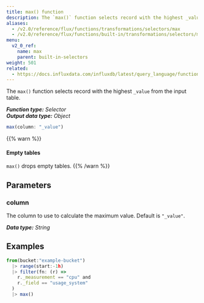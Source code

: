 ```yaml
---
title: max() function
description: The `max()` function selects record with the highest _value from the input table.
aliases:
  - /v2.0/reference/flux/functions/transformations/selectors/max  
  - /v2.0/reference/flux/functions/built-in/transformations/selectors/max/
menu:
  v2_0_ref:
    name: max
    parent: built-in-selectors
weight: 501
related:
  - https://docs.influxdata.com/influxdb/latest/query_language/functions/#max, InfluxQL – MAX()
---
```


The `max()` function selects record with the highest `_value` from the input table.

_**Function type:** Selector_  
_**Output data type:** Object_

```js
max(column: "_value")
```

{{% warn %}}
#### Empty tables
`max()` drops empty tables.
{{% /warn %}}

## Parameters

### column
The column to use to calculate the maximum value.
Default is `"_value"`.

_**Data type:** String_

## Examples
```js
from(bucket:"example-bucket")
  |> range(start:-1h)
  |> filter(fn: (r) =>
    r._measurement == "cpu" and
    r._field == "usage_system"
  )
  |> max()
```

